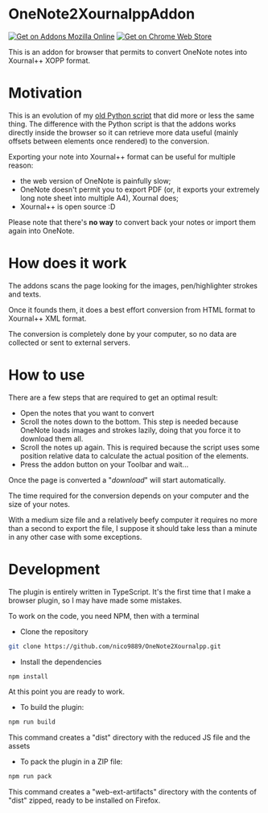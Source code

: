 # OneNote2XournalppAddon

[![Get on Addons Mozilla Online](https://extensionworkshop.com/assets/img/documentation/publish/get-the-addon-178x60px.dad84b42.png)](https://addons.mozilla.org/it/firefox/addon/onenote-to-xournal/)
[![Get on Chrome Web Store](https://storage.googleapis.com/web-dev-uploads/image/WlD8wC6g8khYWPJUsQceQkhXSlv1/UV4C4ybeBTsZt43U4xis.png)](https://chrome.google.com/webstore/detail/onenote-to-xournal%20%20/lbghdcdjdfngepdkmmemagflaekkmjmf)

This is an addon for browser that permits to convert OneNote notes into Xournal++ XOPP format.

# Motivation
This is an evolution of my [old Python script](https://github.com/nico9889/OneNote2Xournalpp) that did more or less the same thing.
The difference with the Python script is that the addons works directly inside the browser so it can retrieve more data useful (mainly offsets between elements once rendered) to the conversion.

Exporting your note into Xournal++ format can be useful for multiple reason:
* the web version of OneNote is painfully slow;
* OneNote doesn't permit you to export PDF (or, it exports your extremely long note sheet into multiple A4), Xournal does;
* Xournal++ is open source :D

Please note that there's **no way** to convert back your notes or import them again into OneNote.

# How does it work
The addons scans the page looking for the images, pen/highlighter strokes and texts.

Once it founds them, it does a best effort conversion from HTML format to Xournal++ XML format.

The conversion is completely done by your computer, so no data are collected or sent to external servers.

# How to use
There are a few steps that are required to get an optimal result:
* Open the notes that you want to convert
* Scroll the notes down to the bottom. This step is needed because OneNote loads images and strokes lazily, doing that you force it to download them all.
* Scroll the notes up again. This is required because the script uses some position relative data to calculate the actual position of the elements.
* Press the addon button on your Toolbar and wait...

Once the page is converted a "_download_" will start automatically.

The time required for the conversion depends on your computer and the size of your notes.

With a medium size file and a relatively beefy computer it requires no more than a second to export the file, I suppose it should take less than a minute in any other case with some exceptions.

# Development

The plugin is entirely written in TypeScript. It's the first time that I make a browser plugin, so I may have made some mistakes.

To work on the code, you need NPM, then with a terminal

* Clone the repository
```bash
git clone https://github.com/nico9889/OneNote2Xournalpp.git
```

* Install the dependencies
```bash 
npm install
```

At this point you are ready to work.

* To build the plugin:
```bash
npm run build
```

This command creates a "dist" directory with the reduced JS file and the assets

* To pack the plugin in a ZIP file:
``` bash
npm run pack
```

This command creates a "web-ext-artifacts" directory with the contents of "dist" zipped, ready to be installed on Firefox.
